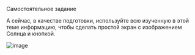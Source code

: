 Самостоятельное задание

А сейчас, в качестве подготовки, используйте всю изученную в этой теме информацию, чтобы сделать простой экран с изображением Солнца и кнопкой.

![image](https://github.com/user-attachments/assets/2bd3a2ed-eb1b-442e-8055-37c537c88b7a)
